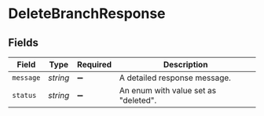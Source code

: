 # DeleteBranchResponse


## Fields

| Field                                | Type                                 | Required                             | Description                          |
| ------------------------------------ | ------------------------------------ | ------------------------------------ | ------------------------------------ |
| `message`                            | *string*                             | :heavy_minus_sign:                   | A detailed response message.         |
| `status`                             | *string*                             | :heavy_minus_sign:                   | An enum with value set as "deleted". |